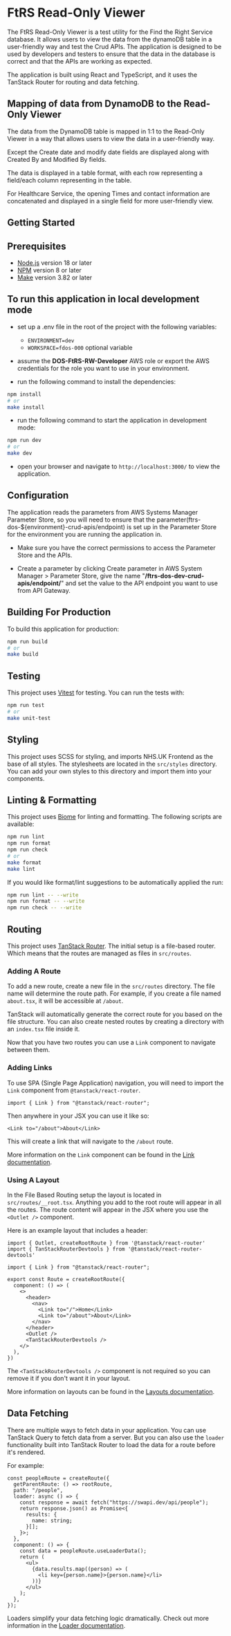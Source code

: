 # FtRS Read-Only Viewer

The FtRS Read-Only Viewer is a test utility for the Find the Right Service database. It allows users to view the data from the dynamoDB table in a user-friendly way and test the Crud APIs. The application is designed to be used by developers and testers to ensure that the data in the database is correct and that the APIs are working as expected.

The application is built using React and TypeScript, and it uses the TanStack Router for routing and data fetching.

## Mapping of data from DynamoDB to the Read-Only Viewer

The data from the DynamoDB table is mapped in 1:1 to the Read-Only Viewer in a way that allows users to view the data in a user-friendly way.

Except the Create date and modify date fields are displayed along with Created By and Modified By fields.

The data is displayed in a table format, with each row representing a field/each column representing in the table.

For Healthcare Service, the opening Times and contact information are concatenated and displayed in a single field for more user-friendly view.

## Getting Started

## Prerequisites

- [Node.js](https://nodejs.org/en/download/) version 18 or later
- [NPM](https://www.npmjs.com/get-npm) version 8 or later
- [Make](https://www.gnu.org/software/make/) version 3.82 or later

## To run this application in local development mode

- set up a .env file in the root of the project with the following variables:
  - `ENVIRONMENT=dev`
  - `WORKSPACE=fdos-000` optional variable

- assume the **DOS-FtRS-RW-Developer** AWS role or export the AWS credentials for the role you want to use in your environment.

- run the following command to install the dependencies:

```bash
npm install
# or
make install
```

- run the following command to start the application in development mode:

```bash
npm run dev
# or
make dev
```

- open your browser and navigate to `http://localhost:3000/` to view the application.

## Configuration

The application reads the parameters from AWS Systems Manager Parameter Store, so you will need to ensure that the parameter(ftrs-dos-${environment}-crud-apis/endpoint) is set up in the Parameter Store for the environment you are running the application in.

- Make sure you have the correct permissions to access the Parameter Store and the APIs.

- Create a parameter by clicking Create parameter in AWS System Manager > Parameter Store, give the name "**/ftrs-dos-dev-crud-apis/endpoint/**" and set the value to the API endpoint you want to use from API Gateway.

## Building For Production

To build this application for production:

```bash
npm run build
# or
make build
```

## Testing

This project uses [Vitest](https://vitest.dev/) for testing. You can run the tests with:

```bash
npm run test
# or
make unit-test
```

## Styling

This project uses SCSS for styling, and imports NHS.UK Frontend as the base of all styles. The stylesheets are located in the `src/styles` directory. You can add your own styles to this directory and import them into your components.

## Linting & Formatting

This project uses [Biome](https://biomejs.dev/) for linting and formatting. The following scripts are available:

```bash
npm run lint
npm run format
npm run check
# or
make format
make lint
```

If you would like format/lint suggestions to be automatically applied the run:

```bash
npm run lint -- --write
npm run format -- --write
npm run check -- --write
```

## Routing

This project uses [TanStack Router](https://tanstack.com/router). The initial setup is a file-based router. Which means that the routes are managed as files in `src/routes`.

### Adding A Route

To add a new route, create a new file in the `src/routes` directory. The file name will determine the route path. For example, if you create a file named `about.tsx`, it will be accessible at `/about`.

TanStack will automatically generate the correct route for you based on the file structure. You can also create nested routes by creating a directory with an `index.tsx` file inside it.

Now that you have two routes you can use a `Link` component to navigate between them.

### Adding Links

To use SPA (Single Page Application) navigation, you will need to import the `Link` component from `@tanstack/react-router`.

```tsx
import { Link } from "@tanstack/react-router";
```

Then anywhere in your JSX you can use it like so:

```tsx
<Link to="/about">About</Link>
```

This will create a link that will navigate to the `/about` route.

More information on the `Link` component can be found in the [Link documentation](https://tanstack.com/router/v1/docs/framework/react/api/router/linkComponent).

### Using A Layout

In the File Based Routing setup the layout is located in `src/routes/__root.tsx`. Anything you add to the root route will appear in all the routes. The route content will appear in the JSX where you use the `<Outlet />` component.

Here is an example layout that includes a header:

```tsx
import { Outlet, createRootRoute } from '@tanstack/react-router'
import { TanStackRouterDevtools } from '@tanstack/react-router-devtools'

import { Link } from "@tanstack/react-router";

export const Route = createRootRoute({
  component: () => (
    <>
      <header>
        <nav>
          <Link to="/">Home</Link>
          <Link to="/about">About</Link>
        </nav>
      </header>
      <Outlet />
      <TanStackRouterDevtools />
    </>
  ),
})
```

The `<TanStackRouterDevtools />` component is not required so you can remove it if you don't want it in your layout.

More information on layouts can be found in the [Layouts documentation](https://tanstack.com/router/latest/docs/framework/react/guide/routing-concepts#layouts).

## Data Fetching

There are multiple ways to fetch data in your application. You can use TanStack Query to fetch data from a server. But you can also use the `loader` functionality built into TanStack Router to load the data for a route before it's rendered.

For example:

```tsx
const peopleRoute = createRoute({
  getParentRoute: () => rootRoute,
  path: "/people",
  loader: async () => {
    const response = await fetch("https://swapi.dev/api/people");
    return response.json() as Promise<{
      results: {
        name: string;
      }[];
    }>;
  },
  component: () => {
    const data = peopleRoute.useLoaderData();
    return (
      <ul>
        {data.results.map((person) => (
          <li key={person.name}>{person.name}</li>
        ))}
      </ul>
    );
  },
});
```

Loaders simplify your data fetching logic dramatically. Check out more information in the [Loader documentation](https://tanstack.com/router/latest/docs/framework/react/guide/data-loading#loader-parameters).
